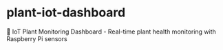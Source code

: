 # plant-iot-dashboard
 🌱 IoT Plant Monitoring Dashboard - Real-time plant health monitoring with Raspberry Pi sensors
